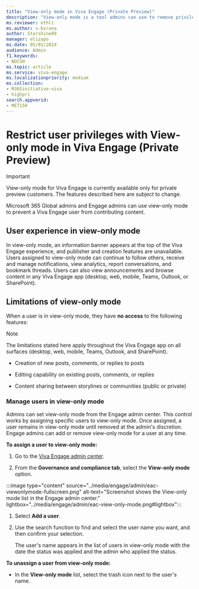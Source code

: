 ```yaml
---
title: "View-only mode in Viva Engage (Private Preview)"
description: "View-only mode is a tool admins can use to remove privileges from Viva Engage users when needed."
ms.reviewer: ethli
ms.author: v-bvrana
author: Starshine89
manager: elizapo
ms.date: 05/01/2024
audience: Admin
f1.keywords:
- NOCSH
ms.topic: article
ms.service: viva-engage
ms.localizationpriority: medium
ms.collection:  
- M365initiative-viva
- highpri
search.appverid:
- MET150
---
```

# Restrict user privileges with View-only mode in Viva Engage (Private Preview)

>[!IMPORTANT]
>View-only mode for Viva Engage is currently available only for private preview customers. The features described here are subject to change.

Microsoft 365 Global admins and Engage admins can use view-only mode to prevent a Viva Engage user from contributing content.

## User experience in view-only mode

In view-only mode, an information banner appears at the top of the Viva Engage experience, and publisher and creation features are unavailable. Users assigned to view-only mode can continue to follow others, receive and manage notifications, view analytics, report conversations, and bookmark threads. Users can also view announcements and browse content in any Viva Engage app (desktop, web, mobile, Teams, Outlook, or SharePoint).

## Limitations of view-only mode

When a user is in view-only mode, they have **no access** to the following features:

>[!NOTE]
>The limitations stated here apply throughout the Viva Engage app on all surfaces (desktop, web, mobile, Teams, Outlook, and SharePoint).

- Creation of new posts, comments, or replies to posts

- Editing capability on existing posts, comments, or replies

- Content sharing between storylines or communities (public or private)

### Manage users in view-only mode

Admins can set view-only mode from the Engage admin center. This control works by assigning specific users to view-only mode. Once assigned, a user remains in view-only mode until removed at the admin's discretion. Engage admins can add or remove view-only mode for a user at any time.

**To assign a user to view-only mode:**

1. Go to the [Viva Engage admin center](/viva/engage/eac-as-access-eac).

1. From the **Governance and compliance tab**, select the **View-only mode** option.

 :::image type="content" source="../media/engage/admin/eac-viewonlymode-fullscreen.png" alt-text="Screenshot shows the View-only mode list in the Engage admin center." lightbox="../media/engage/admin/eac-view-only-mode.png#lightbox":::

1. Select **Add a user**.

1. Use the search function to find and select the user name you want, and then confirm your selection.<br>

    The user's name appears in the list of users in view-only mode with the date the status was applied and the admin who applied the status.

**To unassign a user from view-only mode:**

- In the **View-only mode** list, select the trash icon next to the user's name.
